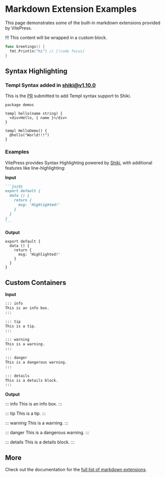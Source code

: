# Markdown Extension Examples

This page demonstrates some of the built-in markdown extensions provided by VitePress.

!!! This content will be wrapped in a custom block.

```go
func Greetings() {
  fmt.Println("hi") // [!code focus]
}
```

## Syntax Highlighting

### Templ Syntax added in shiki@v1.10.0

This is the [PR](https://github.com/shikijs/textmate-grammars-themes/pull/68) submitted to add Templ syntax support to Shiki.

```templ
package demos

templ hello(name string) {
  <div>Hello, { name }</div>
}

templ HelloDemo() {
  @hello("World!!!")
}
```

### Examples

VitePress provides Syntax Highlighting powered by [Shiki](https://github.com/shikijs/shiki), with additional features like line-highlighting:

**Input**

````md
```js{4}
export default {
  data () {
    return {
      msg: 'Highlighted!'
    }
  }
}
```
````

**Output**

```js{4}
export default {
  data () {
    return {
      msg: 'Highlighted!'
    }
  }
}
```

## Custom Containers

**Input**

```md
::: info
This is an info box.
:::

::: tip
This is a tip.
:::

::: warning
This is a warning.
:::

::: danger
This is a dangerous warning.
:::

::: details
This is a details block.
:::
```

**Output**

::: info
This is an info box.
:::

::: tip
This is a tip.
:::

::: warning
This is a warning.
:::

::: danger
This is a dangerous warning.
:::

::: details
This is a details block.
:::

## More

Check out the documentation for the [full list of markdown extensions](https://vitepress.dev/guide/markdown).
